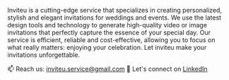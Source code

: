 <!-- Banner image and greeting -->

<!-- Profile description -->
Inviteu is a cutting-edge service that specializes in creating personalized, stylish and elegant invitations for weddings and events. We use the latest design tools and technology to generate high-quality video or image invitations that perfectly capture the essence of your special day. Our service is efficient, reliable and cost-effective, allowing you to focus on what really matters: enjoying your celebration. Let inviteu make your invitations unforgettable.


<!-- Contact information -->
📫 Reach us: inviteu.service@gmail.com
💬 Let's connect on [LinkedIn](https://www.linkedin.com/in/inviteu)  

<!-- Projects -->

<!-- Fun fact -->
